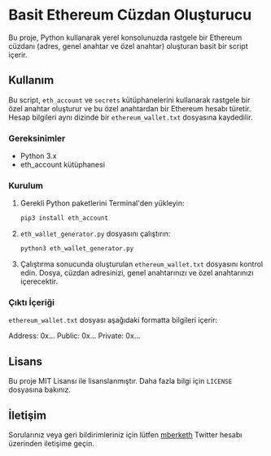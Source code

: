# Basit Ethereum Cüzdan Oluşturucu

Bu proje, Python kullanarak yerel konsolunuzda rastgele bir Ethereum cüzdanı (adres, genel anahtar ve özel anahtar) oluşturan basit bir script içerir.

## Kullanım

Bu script, `eth_account` ve `secrets` kütüphanelerini kullanarak rastgele bir özel anahtar oluşturur ve bu özel anahtardan bir Ethereum hesabı türetir. Hesap bilgileri aynı dizinde bir `ethereum_wallet.txt` dosyasına kaydedilir.

### Gereksinimler

- Python 3.x
- eth_account kütüphanesi

### Kurulum

1. Gerekli Python paketlerini Terminal'den yükleyin:
    ```sh
    pip3 install eth_account
    ```

2. `eth_wallet_generator.py` dosyasını çalıştırın:
    ```sh
    python3 eth_wallet_generator.py
    ```

3. Çalıştırma sonucunda oluşturulan `ethereum_wallet.txt` dosyasını kontrol edin. Dosya, cüzdan adresinizi, genel anahtarınızı ve özel anahtarınızı içerecektir.

### Çıktı İçeriği

`ethereum_wallet.txt` dosyası aşağıdaki formatta bilgileri içerir:

Address: 0x...
Public: 0x...
Private: 0x...


## Lisans

Bu proje MIT Lisansı ile lisanslanmıştır. Daha fazla bilgi için `LICENSE` dosyasına bakınız.


## İletişim

Sorularınız veya geri bildirimleriniz için lütfen [mberketh](https://twitter.com/mberketh) Twitter hesabı üzerinden iletişime geçin.